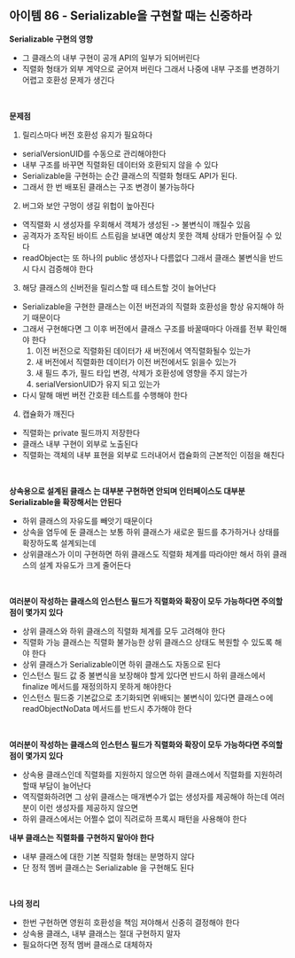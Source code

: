 ## 아이템 86 - Serializable을 구현할 때는 신중하라

**Serializable 구현의 영향**
- 그 클래스의 내부 구현이 공개 API의 일부가 되어버린다
- 직렬화 형태가 외부 계약으로 굳어져 버린다 그래서 나중에 내부 구조를 변경하기 어렵고 호환성 문제가 생긴다

<br/>

**문제점**
1. 릴리스마다 버전 호환성 유지가 필요하다
  - serialVersionUID를 수동으로 관리해야한다
  - 내부 구조를 바꾸면 직렬화된 데이터와 호환되지 않을 수 있다
  - Serializable을 구현하는 순간 클래스의 직렬화 형태도 API가 된다.
  - 그래서 한 번 배포된 클래스는 구조 변경이 불가능하다


2. 버그와 보안 구멍이 생길 위헙이 높아진다
  - 역직렬화 시 생성자를 우회해서 객체가 생성된 -> 불변식이 깨질수 있음
  - 공격자가 조작된 바이트 스트림을 보내면 예상치 못한 객체 상태가 만들어질 수 있다
  - readObject는 또 하나의 public 생성자나 다름없다 그래서 클래스 불변식을 반드시 다시 검증해야 한다


3. 해당 클래스의 신버전을 릴리스할 때 테스트할 것이 늘어난다
  - Serializable을 구현한 클래스는 이전 버전과의 직렬화 호환성을 항상 유지해야 하기 때문이다
  - 그래서 구현해다면 그 이후 버전에서 클래스 구조를 바꿀때마다 아래를 전부 확인해야 한다
    1. 이전 버전으로 직렬화된 데이터가 새 버전에서 역직렬화될수 있는가
    2. 새 버전에서 직렬화한 데이터가 이전 버전에서도 읽을수 있는가
    3. 새 필드 추가, 필드 타입 변경, 삭제가 호환성에 영향을 주지 않는가
    4. serialVersionUID가 유지 되고 있는가
  - 다시 말해 매번 버전 간호환 테스트를 수행해야 한다

4. 캡슐화가 깨진다
  - 직렬화는 private 필드까지 저장한다
  - 클래스 내부 구현이 외부로 노출된다
  - 직렬화는 객체의 내부 표현을 외부로 드러내어서 캡슐화의 근본적인 이점을 해친다


<br/>

**상속용으로 설계된 클래스 는 대부분 구현하면 안되며 인터페이스도 대부분 Serializable을 확장해서는 안된다**
- 하위 클래스의 자유도를 빼앗기 때문이다
- 상속을 염두에 둔 클래스는 보통 하위 클래스가 새로운 필드를 추가하거나 상태를 확장하도록 설계되는데
- 상위클래스가 이미 구현하면 하위 클래스도 직렬화 체계를 따라야만 해서 하위 클래스의 설계 자유도가 크게 줄어든다


<br/>

**여러분이 작성하는 클래스의 인스턴스 필드가 직렬화와 확장이 모두 가능하다면 주의할 점이 몇가지 있다**
- 상위 클래스와 하위 클래스의 직렬화 체계를 모두 고려해야 한다
- 직렬화 가능 클래스는 직렬화 불가능한 상위 클래스으 상태도 복원할 수 있도록 해야 한다
- 상위 클래스가 Serializable이면 하위 클래스도 자동으로 된다
- 인스턴스 필드 값 중 불변식을 보장해야 할게 있다면 반드시 하위 클래스에서 finalize 메서드를 재정의하지 못하게 해야한다
- 인스턴스 필드중 기본값으로 초기화되면 위배되는 불변식이 있다면 클래스ㅇ에 readObjectNoData 메서드를 반드시 추가해야 한다



<br/>

**여러분이 작성하는 클래스의 인스턴스 필드가 직렬화와 확장이 모두 가능하다면 주의할 점이 몇가지 있다**
- 상속용 클래스인데 직렬화를 지원하지 않으면 하위 클래스에서 직렬화를 지원하려 할때 부담이 늘어난다
- 역직렬화하려면 그 상위 클래스는 매개변수가 없는 생성자를 제공해야 하는데 여러분이 이런 생성자를 제공하지 않으면
- 하위 클래스에서는 어쩔수 없이 직려로하 프록시 패턴을 사용해야 한다


**내부 클래스는 직렬화를 구현하지 말아야 한다**
- 내부 클래스에 대한 기본 직렬화 형태는 분명하지 않다
- 단 정적 멤버 클래스는 Serializable 을 구현해도 된다

<br/>

**나의 정리**
- 한번 구현하면 영원히 호환성을 책임 져야해서 신중히 결정해야 한다
- 상속용 클래스, 내부 클래스는 절대 구현하지 말자
- 필요하다면 정적 멤버 클래스로 대체하자

